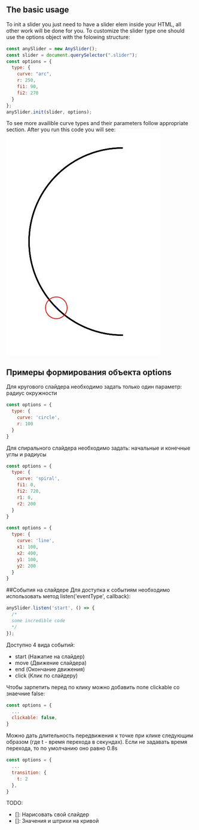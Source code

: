 ## The basic usage
To init a slider you just need to have a slider elem inside your HTML, all other work will be done for you.
To customize the slider type one should use the options object with the folowing structure:
```js
const anySlider = new AnySlider();
const slider = document.querySelector(".slider");
const options = {
  type: {
    curve: "arc",
    r: 250,
    fi1: 90,
    fi2: 270
  }
};
anySlider.init(slider, options);
```
To see more availible curve types and their parameters follow appropriate section.
After you run this code you will see:
![Image alt](https://github.com/aleksgrin/anySlider/raw/master/images/1.jpg)
## Примеры формирования объекта options
Для кругового слайдера необходимо задать только один параметр: радиус окружности
```js
const options = {
  type: {
    curve: 'circle',
    r: 100
  }
}
```
Для спирального слайдера необходимо задать: начальные и конечные углы и радиусы

```js
const options = {
  type: {
    curve: 'spiral',
    fi1: 0,
    fi2: 720,
    r1: 0,
    r2: 200
  }
}
```
```js
const options = {
  type: {
    curve: 'line',
    x1: 100,
    x2: 400,
    y1: 100,
    y2: 200
  }
}
```
##События на слайдере
Для доступка к событиям необходимо использовать метод listen('eventType', callback):
```js
anySlider.listen('start', () => {
  /*
  some incredible code
  */
});
```
Доступно 4 вида событий:
- start (Нажатие на слайдер)
- move (Движение слайдера)
- end (Окончание движения)
- click (Клик по слайдеру)

Чтобы зарпетить перед по клику можно добавить поле clickable со знаечние false:

```js
const options = {
  ...
  clickable: false,
}
```
Можно дать длительность передвижения к точке при клике следующим образом
(где t - время перехода в секундах).
Если не задавать время перехода, то по умолчанию оно равно 0.8s
```js
const options = {
  ...
  transition: {
    t: 2
  },
}
```

TODO: 
- []: Нарисовать свой слайдер
- []: Значения и штрихи на кривой